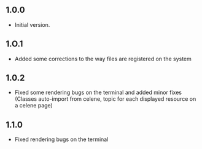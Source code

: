 ## 1.0.0

- Initial version.

## 1.O.1
- Added some corrections to the way files are registered on the system

## 1.0.2 
- Fixed some rendering bugs on the terminal and added minor fixes (Classes auto-import from celene, topic for each displayed resource on a celene page)

## 1.1.0
- Fixed rendering bugs on the terminal